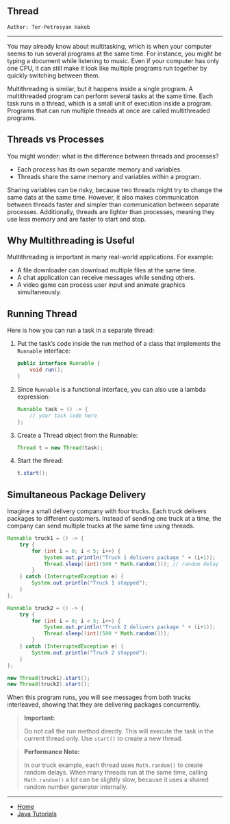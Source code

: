 ## Thread

```
Author: Ter-Petrosyan Hakob
```

---

You may already know about multitasking, which is when your computer seems to run several programs at the same time. For instance, you might be typing a document while listening to music. Even if your computer has only one CPU, it can still make it look like multiple programs run together by quickly switching between them.

Multithreading is similar, but it happens inside a single program. A multithreaded program can perform several tasks at the same time. Each task runs in a thread, which is a small unit of execution inside a program. Programs that can run multiple threads at once are called multithreaded programs.

## Threads vs Processes

You might wonder: what is the difference between threads and processes?

- Each process has its own separate memory and variables.
- Threads share the same memory and variables within a program.

Sharing variables can be risky, because two threads might try to change the same data at the same time. However, it also makes communication between threads faster and simpler than communication between separate processes. Additionally, threads are lighter than processes, meaning they use less memory and are faster to start and stop.

## Why Multithreading is Useful

Multithreading is important in many real-world applications. For example:

- A file downloader can download multiple files at the same time.
- A chat application can receive messages while sending others.
- A video game can process user input and animate graphics simultaneously.

## Running Thread

Here is how you can run a task in a separate thread:

1. Put the task’s code inside the run method of a class that implements the `Runnable` interface:
    ```java
    public interface Runnable {
        void run();
    }

    ```
2. Since `Runnable` is a functional interface, you can also use a lambda expression:    
    ```java
    Runnable task = () -> {
        // your task code here
    };
    ```
3. Create a Thread object from the Runnable:
    ```java
    Thread t = new Thread(task);
    ```
4. Start the thread:
    ```java
    t.start();
    ```    

## Simultaneous Package Delivery

Imagine a small delivery company with four trucks. Each truck delivers packages to different customers. Instead of sending one truck at a time, the company can send multiple trucks at the same time using threads.

```java
Runnable truck1 = () -> {
    try {
        for (int i = 0; i < 5; i++) {
            System.out.println("Truck 1 delivers package " + (i+1));
            Thread.sleep((int)(500 * Math.random())); // random delay
        }
    } catch (InterruptedException e) {
        System.out.println("Truck 1 stopped");
    }
};

Runnable truck2 = () -> {
    try {
        for (int i = 0; i < 5; i++) {
            System.out.println("Truck 2 delivers package " + (i+1));
            Thread.sleep((int)(500 * Math.random()));
        }
    } catch (InterruptedException e) {
        System.out.println("Truck 2 stopped");
    }
};

new Thread(truck1).start();
new Thread(truck2).start();
```

When this program runs, you will see messages from both trucks interleaved, showing that they are delivering packages concurrently.

> **Important:** 
>
> Do not call the run method directly. This will execute the task in the current thread only. Use `start()` to create a new thread.

> **Performance Note:**
>
> In our truck example, each thread uses `Math.random()` to create random delays. When many threads run at the same time, 
> calling `Math.random()` a lot can be slightly slow, because it uses a shared random number generator internally.

---

- [Home](./../../README.md)
- [Java Tutorials](./../tutorials.md)
